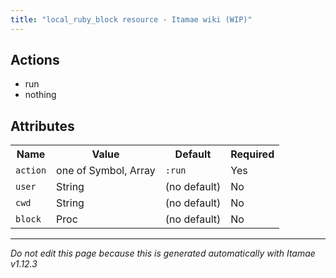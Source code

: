 ```yaml
---
title: "local_ruby_block resource - Itamae wiki (WIP)"
---
```


## Actions

- run
- nothing

## Attributes

<table>
  <tr>
    <th>Name</th>
    <th>Value</th>
    <th>Default</th>
    <th>Required</th>
  </tr>
    <tr>
      <td><code>action</code></td>
      <td>one of Symbol, Array</td>
      <td><code>:run</code></td>
      <td>Yes</td>
    </tr>
    <tr>
      <td><code>user</code></td>
      <td>String</td>
      <td>(no default)</td>
      <td>No</td>
    </tr>
    <tr>
      <td><code>cwd</code></td>
      <td>String</td>
      <td>(no default)</td>
      <td>No</td>
    </tr>
    <tr>
      <td><code>block</code></td>
      <td>Proc</td>
      <td>(no default)</td>
      <td>No</td>
    </tr>
</table>


***

_Do not edit this page because this is generated automatically with Itamae v1.12.3_
